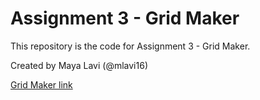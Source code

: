 # Assignment 3 - Grid Maker

This repository is the code for Assignment 3 - Grid Maker.

Created by Maya Lavi (@mlavi16)

[Grid Maker link](https://mlavi16.github.io/webdev-assingment-3-grid/)
